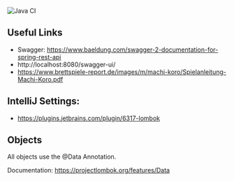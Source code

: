 ![Java CI](https://github.com/felixsteinke/MachMiKoro/workflows/Java%20CI/badge.svg)

## Useful Links

* Swagger: https://www.baeldung.com/swagger-2-documentation-for-spring-rest-api
* http://localhost:8080/swagger-ui/
* https://www.brettspiele-report.de/images/m/machi-koro/Spielanleitung-Machi-Koro.pdf

## IntelliJ Settings:

* https://plugins.jetbrains.com/plugin/6317-lombok

## Objects

All objects use the @Data Annotation.

Documentation: https://projectlombok.org/features/Data
